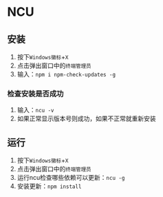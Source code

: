 # NCU

## 安装

1. 按下```Windows徽标```+```X```
2. 点击弹出窗口中的```终端管理员```
3. 输入：```npm i npm-check-updates -g```

### 检查安装是否成功

1. 输入：```ncu -v```
2. 如果正常显示版本号则成功，如果不正常就重新安装

## 运行

1. 按下```Windows徽标```+```X```
2. 点击弹出窗口中的```终端管理员```
3. 运行ncu检查哪些依赖可以更新：```ncu -g```
4. 安装更新：```npm install```